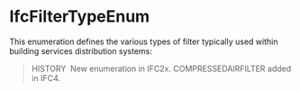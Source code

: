 IfcFilterTypeEnum
=================

This enumeration defines the various types of filter typically used within building services distribution systems:

> HISTORY&nbsp; New enumeration in IFC2x. COMPRESSEDAIRFILTER added in IFC4.
